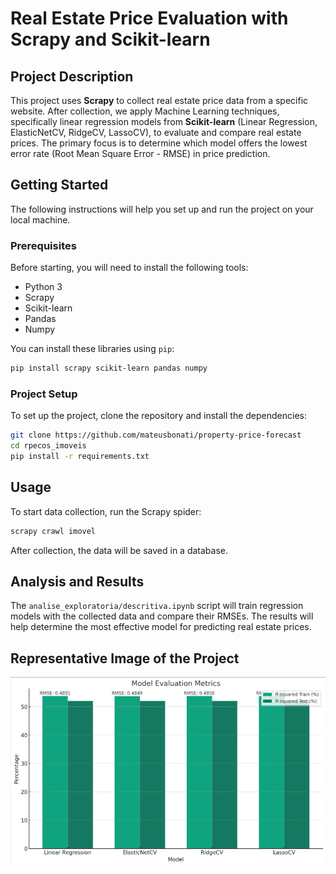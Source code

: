# Real Estate Price Evaluation with Scrapy and Scikit-learn

## Project Description

This project uses **Scrapy** to collect real estate price data from a specific website. After collection, we apply Machine Learning techniques, specifically linear regression models from **Scikit-learn** (Linear Regression, ElasticNetCV, RidgeCV, LassoCV), to evaluate and compare real estate prices. The primary focus is to determine which model offers the lowest error rate (Root Mean Square Error - RMSE) in price prediction.

## Getting Started

The following instructions will help you set up and run the project on your local machine.

### Prerequisites

Before starting, you will need to install the following tools:

- Python 3
- Scrapy
- Scikit-learn
- Pandas
- Numpy

You can install these libraries using `pip`:

```bash
pip install scrapy scikit-learn pandas numpy
```

### Project Setup

To set up the project, clone the repository and install the dependencies:

```bash
git clone https://github.com/mateusbonati/property-price-forecast
cd rpecos_imoveis
pip install -r requirements.txt
```

## Usage

To start data collection, run the Scrapy spider:

```bash
scrapy crawl imovel
```

After collection, the data will be saved in a database.

## Analysis and Results

The `analise_exploratoria/descritiva.ipynb` script will train regression models with the collected data and compare their RMSEs. The results will help determine the most effective model for predicting real estate prices.


## Representative Image of the Project

![Representative Image](https://github.com/mateusbonati/property-price-forecast/blob/main/model_evaluate.png)
